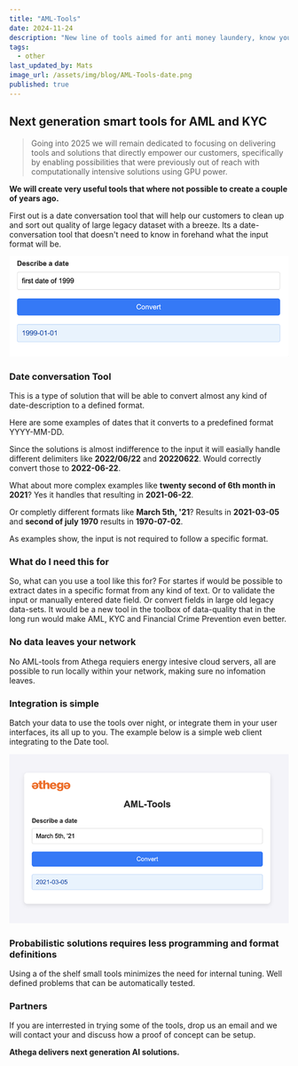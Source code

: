 ```yaml
---
title: "AML-Tools"
date: 2024-11-24
description: "New line of tools aimed for anti money laundery, know your customer and fraud prevention"
tags:
  - other
last_updated_by: Mats
image_url: /assets/img/blog/AML-Tools-date.png
published: true
---
```


## Next generation smart tools for AML and KYC

> Going into 2025 we will remain dedicated to focusing on delivering tools and solutions that directly empower our customers,
> specifically by enabling possibilities that were previously out of reach with computationally intensive solutions using GPU power.


**We will create very useful tools that where not possible to create a couple of years ago.**

First out is a date conversation tool that will help our customers to clean up and sort out quality of large legacy dataset with a breeze. Its a date-conversation tool that doesn't need to know in forehand what the input format will be.

<img src="/assets/img/blog/datetool1.png" />

### Date conversation Tool

This is a type of solution that will be able to convert almost any kind of date-description to a defined format.

Here are some examples of dates that it converts to a predefined format YYYY-MM-DD.

Since the solutions is almost indifference to the input it will easially handle different delimiters like <b>2022/06/22</b> and <b>20220622</b>. Would correctly convert those to <b>2022-06-22</b>.

What about more complex examples like <b>twenty second of 6th month in 2021</b>?
Yes it handles that resulting in <b>2021-06-22</b>.

Or completly different formats like <b>March 5th, '21</b>? Results in <b>2021-03-05</b> and <b>second of july 1970</b> results in <b>1970-07-02</b>.

As examples show, the input is not required to follow a specific format.

### What do I need this for

So, what can you use a tool like this for? For startes if would be possible to extract dates in a specific format from any kind of text. Or to validate the input or manually entered date field. Or convert fields in large old legacy data-sets. It would be a new tool in the toolbox of data-quality that in the long run would make AML, KYC and Financial Crime Prevention even better.

### No data leaves your network

No AML-tools from Athega requiers energy intesive cloud servers, all are possible to run locally within your network, making sure no infomation leaves.

### Integration is simple

Batch your data to use the tools over night, or integrate them in your user interfaces, its all up to you. The example below is a simple web client integrating to the Date tool.

<img src="/assets/img/blog/AML-Tools-date.png" />

### Probabilistic solutions requires less programming and format definitions

Using a of the shelf small tools minimizes the need for internal tuning. Well defined problems that can be automatically tested.

### Partners

If you are interrested in trying some of the tools, drop us an email and we will contact your and discuss how a proof of concept can be setup.

**Athega delivers next generation AI solutions.**
